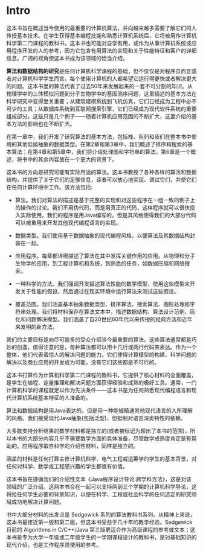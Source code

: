 # Intro

这本书旨在概述当今使用的最重要的计算机算法，并向越来越多需要了解它们的人传授基本技术。在学生获得基本编程技能和熟悉计算机系统后，它将被用作计算机科学第二门课程的教科书。这本书也可能对自学有用，或作为从事计算机系统或应用程序开发的人的参考，因为它包含有用算法的实现和关于性能特征和客户的详细信息。广阔的视角使这本书成为该领域的恰当介绍。

**算法和数据结构的研究**是任何计算机科学课程的基础，但不仅仅是对程序员而言或者对计算机科学学生而言。每个使用计算机的人都希望它运行得更快或者解决更大的问题。这本书里的算法代表了过去50年来发展起来的一套不可分割的知识。从物理学中的三体模拟问题到分子生物学中的基因测序问题，这里描述的基本方法在科学研究中变得至关重要；从建筑建模系统到飞机仿真，它们已经成为工程中必不可少的工具；从数据库系统到互联网搜索引擎，它们已经成为现代软件系统的重要组成部分。这些只是几个例子——随着计算机应用范围的不断扩大，这里介绍的基本方法的影响也在不断扩大。

在第一章中，我们开发了研究算法的基本方法，包括栈、队列和我们在整本书中使用的其他低级抽象的数据类型。在第2章和第3章中，我们概述了排序和搜索的基本算法；在第4章和第5章中，我们将介绍处理图和字符串的算法。第6章是一个概述，将书中的其余内容放在一个更大的背景下。

这本书的方向是研究可能有实际用途的算法。这本书教授了各种各样的算法和数据结构，并提供了关于它们的足够信息，读者可以放心地实现、调试它们，并使它们在任何计算环境中工作。该方法包括:

- 算法。我们对算法的描述是基于完整的实现和对这些程序在一组一致的例子上的操作的讨论。我们不用伪代码，而是用真正的代码，这样程序就可以很快投入实际使用。我们的程序是用Java编写的，但是其风格使得我们的大部分代码可以被重用来开发其他现代编程语言的实现。
- 数据类型。我们使用基于数据抽象的现代编程风格，以便算法及其数据结构封装在一起。
- 应用程序。每章都详细描述了算法在其中发挥关键作用的应用。从物理和分子生物学的应用，到工程计算机和系统，到熟悉的任务，如数据压缩和网络搜索。
- 一种科学的方法。我们强调开发描述算法性能的数学模型，使用这些模型来开发关于性能的假设，然后通过在现实环境中运行算法来测试这些假设。

- 覆盖范围。我们涵盖基本抽象数据类型、排序算法、搜索算法、图形处理和字符串处理。我们将材料保存在算法文本中，描述数据结构、算法设计范例、简化和问题解决模型。我们涵盖了自20世纪60年代以来传授的经典方法和近年来发明的新方法。

我们的主要目标是向尽可能多的受众介绍当今最重要的算法。这些算法通常都是巧妙的创造，值得注意的是，每种算法都可以用十几行或两行代码来表达。作为一个整体，他们代表着惊人的解决问题的能力。它们使得计算模型的构建、科学问题的解决以及商业应用的开发成为可能，没有它们这些都是不可行的。

这本书打算作为计算机科学第二门课程的教科书。它提供了核心材料的全面覆盖，是学生在编程、定量推理和解决问题方面获得经验和成熟的极好工具。通常，一门计算机科学的课程就足以作为先决条件——这本书是为任何熟悉现代编程语言和现代计算机系统基本特征的人准备的。

算法和数据结构是用Java表达的，但是用一种能被精通其他现代语言的人所理解的风格。我们接受现代Java抽象(包括泛型)，但抵制对语言深奥特性的依赖。

大多数支持分析结果的数学材料都是独立的(或者被标记为超出了本书的范围)，所以本书的大部分内容几乎不需要数学方面的具体准备，尽管数学成熟度肯定是有帮助的。应用程序取自科学的介绍性材料，同样是独立的。

涵盖的材料是任何打算主修计算机科学、电气工程或运筹学的学生的基本背景，对任何对科学、数学或工程感兴趣的学生都很有价值。

这本书旨在遵循我们的介绍性文本《Java程序设计导论:跨学科方法》，这是对该领域的广泛介绍。这两本书合在一起可以支持两到三个学期的计算机科学导论，这将给任何学生必要的背景知识，以便在科学、工程或社会科学的任何选定的研究领域成功地解决计算问题。

书中大部分材料的出发点是 Sedgewick 系列的算法教科书系列。从精神上来说，这本书最接近第一版和第二版，但这本书受益于几十年的教学经验。Sedgewick 目前的 Algorithms in C/C++/Java 第三版更适合作为高级课程的参考或文本；这本书是专为大学一年级或二年级学生的一学期课程设计的教科书，是对基础知识的现代介绍，也是工作程序员使用的参考。